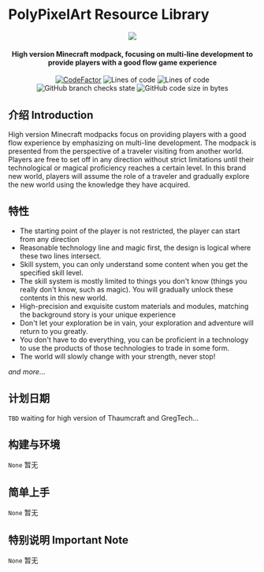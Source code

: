 # PolyPixelArt Resource Library


<p align="center">
<img src = "https://user-images.githubusercontent.com/39553613/145566584-494920e6-bdac-4c23-985d-9d00187c90e1.jpg">
</p>

<h4 align="center">High version Minecraft modpack, focusing on multi-line development to provide players with a good flow game experience</h4>
<p align="center">
<a href="https://www.codefactor.io/repository/github/caishangqi/minecraft-modpack-charmingcraft-journey"><img src="https://www.codefactor.io/repository/github/caishangqi/minecraft-modpack-charmingcraft-journey/badge" alt="CodeFactor" /></a>
<img alt="Lines of code" src="https://img.shields.io/tokei/lines/github/Caishangqi/minecraft-modpack-charmingcraft-journey">
<img alt="Lines of code" src="https://img.shields.io/badge/Forge-1.19.2-orange">
<img alt="GitHub branch checks state" src="https://img.shields.io/github/checks-status/Caishangqi/minecraft-modpack-charmingcraft-journey/master?label=build">
<img alt="GitHub code size in bytes" src="https://img.shields.io/github/languages/code-size/Caishangqi/minecraft-modpack-charmingcraft-journey">
</p>

## 介绍 Introduction
High version Minecraft modpacks focus on providing players with a good flow experience by emphasizing on multi-line development. The modpack is presented from the perspective of a traveler visiting from another world. Players are free to set off in any direction without strict limitations until their technological or magical proficiency reaches a certain level. In this brand new world, players will assume the role of a traveler and gradually explore the new world using the knowledge they have acquired.


## 特性

- The starting point of the player is not restricted, the player can start from any direction
- Reasonable technology line and magic first, the design is logical where these two lines intersect.
- Skill system, you can only understand some content when you get the specified skill level.
- The skill system is mostly limited to things you don't know (things you really don't know, such as magic). You will gradually unlock these contents in this new world.
- High-precision and exquisite custom materials and modules, matching the background story is your unique experience
- Don't let your exploration be in vain, your exploration and adventure will return to you greatly.
- You don't have to do everything, you can be proficient in a technology to use the products of those technologies to trade in some form.
- The world will slowly change with your strength, never stop!


_and more..._

## 计划日期
`TBD` waiting for high version of Thaumcraft and GregTech...

## 构建与环境
`None` 暂无


## 简单上手

`None` 暂无


## 特别说明 Important Note

`None` 暂无
